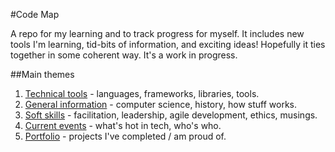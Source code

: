 #Code Map

A repo for my learning and to track progress for myself. It includes new tools I'm learning, tid-bits of information, and exciting ideas! Hopefully it ties together in some coherent way. It's a work in progress.

##Main themes
1. [Technical tools](/01-technical-tools) - languages, frameworks, libraries, tools.
2. [General information](/02-general-information) - computer science, history, how stuff works.
3. [Soft skills](/03-soft-skills) - facilitation, leadership, agile development, ethics, musings.
4. [Current events](/04-current-events) - what's hot in tech, who's who.
5. [Portfolio](/05-portfolio) - projects I've completed / am proud of.
